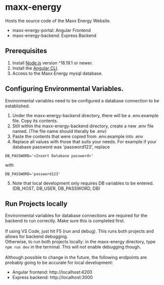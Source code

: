 # maxx-energy
Hosts the source code of the Maxx Energy Website.
- maxx-energy-portal: Angular Frontend
- maxx-energy-backend: Express Backend

## Prerequisites
1. Install [Node.js](https://nodejs.org/en) version ^18.19.1 or newer.
2. Install the [Angular CLI](https://angular.dev/tools/cli/setup-local#install-the-angular-cli).
3. Access to the Maxx Energy mysql database.

## Configuring Environmental Variables.
Environmental variables need to be configured a database connection to be established. 
1. Under the maxx-energy-backend directory, there will be a .env.example file. Copy its contents.
2. Still within the maxx-energy-backend directory, create a new .env file named. (The file name should literally be .env)
3. Paste the contents that were copied from .env.example into .env
4. Replace all values with those that suits your needs. For example if your database password was 'password123', replace
```
DB_PASSWORD='<Insert Database password>'
``` 
with 
```
DB_PASSWORD='password123'
```
5. Note that local development only requires DB variables to be entered.(DB_HOST, DB_USER, DB_PASSWORD, DB)

## Run Projects locally
Environmental variables for database connections are required for the backend to run correctly. Make sure this is completed first.
<br><br>
If using VS Code, just hit F5 (run and debug). This runs both projects and allows for backend debugging.\
Otherwise, to run both projects locally: in the maxx-energy directory, type ```npm run dev``` in the terminal.
This will not enable debugging though.
<br><br>
Although possible to change in the future, the following endpoints are probably going to be accurate for local development:
- Angular frontend: http://localhost:4200
- Express backend: http://localhost:3000